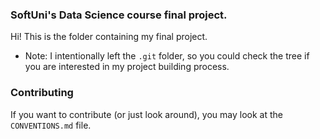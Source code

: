 ### SoftUni's Data Science course final project.
Hi! This is the folder containing my final project.


* Note: I intentionally left the `.git` folder, so you could check the tree if you are interested in my project building process.

### Contributing
If you want to contribute (or just look around), you may look at the `CONVENTIONS.md` file.